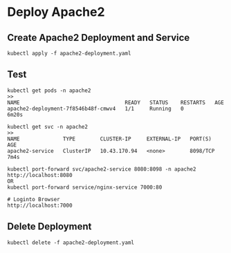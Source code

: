# Deploy Apache2

## Create Apache2 Deployment and Service
```
kubectl apply -f apache2-deployment.yaml 
```
## Test
```
kubectl get pods -n apache2
>>
NAME                                  READY   STATUS    RESTARTS   AGE
apache2-deployment-7f8546b48f-cmwv4   1/1     Running   0          6m20s

kubectl get svc -n apache2
>>
NAME              TYPE        CLUSTER-IP     EXTERNAL-IP   PORT(S)    AGE
apache2-service   ClusterIP   10.43.170.94   <none>        8098/TCP   7m4s

kubectl port-forward svc/apache2-service 8080:8098 -n apache2
http://localhost:8080
OR
kubectl port-forward service/nginx-service 7000:80

# Loginto Browser
http://localhost:7000
```

## Delete Deployment
```
kubectl delete -f apache2-deployment.yaml
```
